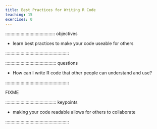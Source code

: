 ```yaml
---
title: Best Practices for Writing R Code
teaching: 15
exercises: 0
---
```


::::::::::::::::::::::::::::::::::::::: objectives

- learn best practices to make your code useable for others

::::::::::::::::::::::::::::::::::::::::::::::::::

:::::::::::::::::::::::::::::::::::::::: questions

- How can I write R code that other people can understand and use?

::::::::::::::::::::::::::::::::::::::::::::::::::

FIXME



:::::::::::::::::::::::::::::::::::::::: keypoints

- making your code readable allows for others to collaborate

::::::::::::::::::::::::::::::::::::::::::::::::::


